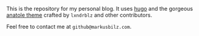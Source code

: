 This is the repository for my personal blog. It uses [hugo](https://github.com/gohugoio/hugo) and the gorgeous [anatole theme](https://github.com/lxndrblz/anatole) crafted by `lxndrblz` and other contributors.

Feel free to contact me at `github@markusbilz.com`.
